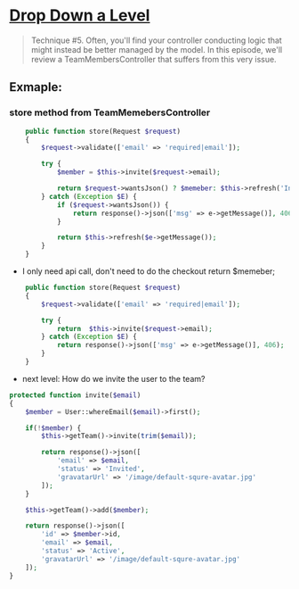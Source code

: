 # [Drop Down a Level](https://laracasts.com/series/ten-techniques-for-cleaner-code/episodes/5)

> Technique #5. Often, you'll find your controller conducting logic that might instead be better managed by the model. In this episode, we'll review a TeamMembersController that suffers from this very issue.

## Exmaple:

### store method from TeamMemebersController
```php
    public function store(Request $request)
    {
        $request->validate(['email' => 'required|email']);

        try {
            $member = $this->invite($request->email);

            return $request->wantsJson() ? $memeber: $this->refresh('Invited!');
        } catch (Exception $E) {
            if ($request->wantsJson()) {
                return response()->json(['msg' => e->getMessage()], 406);
            }

            return $this->refresh($e->getMessage());
        }
    }
```

- I only need api call, don't need to do the checkout
    return $memeber;

```php
    public function store(Request $request)
    {
        $request->validate(['email' => 'required|email']);

        try {
            return  $this->invite($request->email);
        } catch (Exception $E) {
            return response()->json(['msg' => e->getMessage()], 406);
        }
    }
```

- next level: How do we invite the user to the team?

```php
protected function invite($email)
{
    $member = User::whereEmail($email)->first();

    if(!$member) {
        $this->getTeam()->invite(trim($email));

        return response()->json([
            'email' => $email,
            'status' => 'Invited',
            'gravatarUrl' => '/image/default-squre-avatar.jpg'
        ]);
    }

    $this->getTeam()->add($member);

    return response()->json([
        'id' => $member->id,
        'email' => $email,
        'status' => 'Active',
        'gravatarUrl' => '/image/default-squre-avatar.jpg'
    ]);
}
```